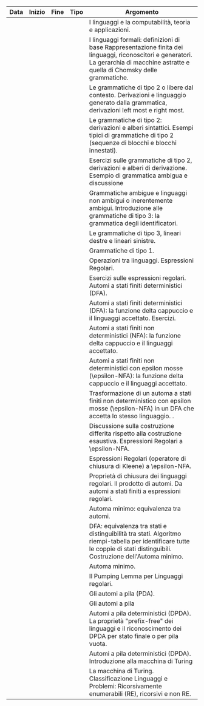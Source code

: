 | Data | Inizio | Fine | Tipo | Argomento                                                                                                                                                                            |
|------|--------|------|------|--------------------------------------------------------------------------------------------------------------------------------------------------------------------------------------|
|      |        |      |      | I linguaggi e la computabilità, teoria e applicazioni.                                                                                                                               |
|      |        |      |      | I linguaggi formali: definizioni di base Rappresentazione finita dei linguaggi, riconoscitori e generatori. La gerarchia di macchine astratte e quella di Chomsky delle grammatiche. |
|      |        |      |      | Le grammatiche di tipo 2 o libere dal contesto. Derivazioni e linguaggio generato dalla grammatica, derivazioni left most e right most.                                              |
|      |        |      |      | Le grammatiche di tipo 2: derivazioni e alberi sintattici. Esempi tipici di grammatiche di tipo 2 (sequenze di blocchi e blocchi innestati).                                         |
|      |        |      |      | Esercizi sulle grammatiche di tipo 2, derivazioni e alberi di derivazione. Esempio di grammatica ambigua e discussione                                                               |
|      |        |      |      | Grammatiche ambigue e linguaggi non ambigui o inerentemente ambigui. Introduzione alle grammatiche di tipo 3: la grammatica degli identificatori.                                    |
|      |        |      |      | Le grammatiche di tipo 3, lineari destre e lineari sinistre.                                                                                                                         |
|      |        |      |      | Grammatiche di tipo 1.                                                                                                                                                               |
|      |        |      |      | Operazioni tra linguaggi. Espressioni Regolari.                                                                                                                                      |
|      |        |      |      | Esercizi sulle espressioni regolari. Automi a stati finiti deterministici (DFA).                                                                                                     |
|      |        |      |      | Automi a stati finiti deterministici (DFA): la funzione delta cappuccio e il linguaggi accettato. Esercizi.                                                                          |
|      |        |      |      | Automi a stati finiti non deterministici (NFA): la funzione delta cappuccio e il linguaggi accettato.                                                                                |
|      |        |      |      | Automi a stati finiti non deterministici con epsilon mosse (\epsilon-NFA): la funzione delta cappuccio e il linguaggi accettato.                                                     |
|      |        |      |      | Trasformazione di un automa a stati finiti non deterministico con epsilon mosse (\epsilon-NFA) in un DFA che accetta lo stesso linguaggio. .                                         |
|      |        |      |      | Discussione sulla costruzione differita rispetto alla costruzione esaustiva. Espressioni Regolari a \epsilon-NFA.                                                                    |
|      |        |      |      | Espressioni Regolari (operatore di chiusura di Kleene) a \epsilon-NFA.                                                                                                               |
|      |        |      |      | Proprietà di chiusura dei linguaggi regolari. Il prodotto di automi. Da automi a stati finiti a espressioni regolari.                                                                |
|      |        |      |      | Automa minimo: equivalenza tra automi.                                                                                                                                               |
|      |        |      |      | DFA: equivalenza tra stati e distinguibilità tra stati. Algoritmo riempi-tabella per identificare tutte le coppie di stati distinguibili. Costruzione dell'Automa minimo.            |
|      |        |      |      | Automa minimo.                                                                                                                                                                       |
|      |        |      |      | Il Pumping Lemma per Linguaggi regolari.                                                                                                                                             |
|      |        |      |      | Gli automi a pila (PDA).                                                                                                                                                             |
|      |        |      |      | Gli automi a pila                                                                                                                                                                    |
|      |        |      |      | Automi a pila deterministici (DPDA). La proprietà "prefix-free" dei linguaggi e il riconoscimento dei DPDA per stato finale o per pila vuota.                                        |
|      |        |      |      | Automi a pila deterministici (DPDA). Introduzione alla macchina di Turing                                                                                                            |
|      |        |      |      | La macchina di Turing. Classificazione Linguaggi e Problemi: Ricorsivamente enumerabili (RE), ricorsivi e non RE.                                                                    |
